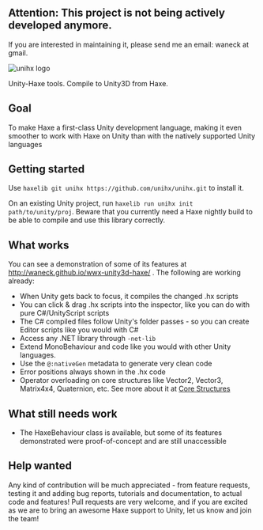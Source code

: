 ## Attention: This project is not being actively developed anymore.

If you are interested in maintaining it, please send me an email: waneck at gmail.

![unihx logo](/extra/assets/unihx_logo_complete.png?raw=true)

Unity-Haxe tools. Compile to Unity3D from Haxe.

## Goal
To make Haxe a first-class Unity development language, making it even smoother to work with Haxe on Unity than with the natively supported Unity languages

## Getting started
Use `haxelib git unihx https://github.com/unihx/unihx.git` to install it.

On an existing Unity project, run `haxelib run unihx init path/to/unity/proj`. Beware that you currently need a Haxe nightly build to be able to compile and use this library correctly.

## What works
You can see a demonstration of some of its features at http://waneck.github.io/wwx-unity3d-haxe/ . The following are working already:
 * When Unity gets back to focus, it compiles the changed .hx scripts
 * You can click & drag .hx scripts into the inspector, like you can do with pure C#/UnityScript scripts
 * The C# compiled files follow Unity's folder passes - so you can create Editor scripts like you would with C#
 * Access any .NET library through `-net-lib`
 * Extend MonoBehaviour and code like you would with other Unity languages.
 * Use the `@:nativeGen` metadata to generate very clean code
 * Error positions always shown in the .hx code
 * Operator overloading on core structures like Vector2, Vector3, Matrix4x4, Quaternion, etc. See more about it at [Core Structures](https://github.com/unihx/unihx/wiki/Core-Structures)
 
## What still needs work
 * The HaxeBehaviour class is available, but some of its features demonstrated were proof-of-concept and are still unaccessible

## Help wanted
Any kind of contribution will be much appreciated - from feature requests, testing it and adding bug reports, tutorials and documentation, to actual code and features!
Pull requests are very welcome, and if you are excited as we are to bring an awesome Haxe support to Unity, let us know and join the team!
